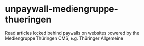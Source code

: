 # unpaywall-mediengruppe-thueringen
Read articles locked behind paywalls on websites powered by the Mediengruppe Thüringen CMS, e.g. Thüringer Allgemeine
